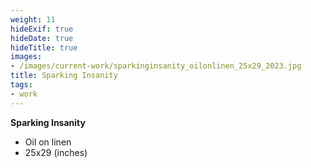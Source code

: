 ```yaml
---
weight: 11
hideExif: true
hideDate: true
hideTitle: true
images:
- /images/current-work/sparkinginsanity_oilonlinen_25x29_2023.jpg
title: Sparking Insanity
tags:
- work
---
```

**Sparking Insanity**
- Oil on linen
- 25x29 (inches)